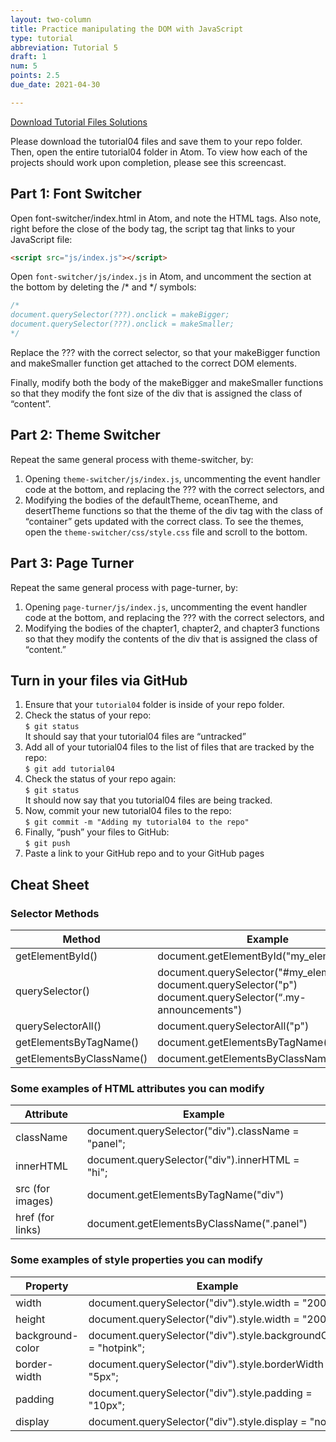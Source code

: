 ```yaml
---
layout: two-column
title: Practice manipulating the DOM with JavaScript
type: tutorial
abbreviation: Tutorial 5
draft: 1
num: 5
points: 2.5
due_date: 2021-04-30

---
```

<a href="/spring2021/course-files/tutorials/tutorial04.zip" class="nu-button">Download Tutorial Files <i class="fas fa-download"></i></a> <a href="/spring2021/course-files/tutorials/tutorial04_solutions.zip" class="button">Solutions <i class="fas fa-download"></i></a>

Please download the tutorial04 files and save them to your repo folder. Then, open the entire tutorial04 folder in Atom. To view how each of the projects should work upon completion, please see this screencast.

## Part 1: Font Switcher
Open font-switcher/index.html in Atom, and note the HTML tags. Also note, right before the close of the body tag, the script tag that links to your JavaScript file:

```html
<script src="js/index.js"></script>
```


Open `font-switcher/js/index.js` in Atom, and uncomment the section at the bottom by deleting the /* and */ symbols:

```js
/*
document.querySelector(???).onclick = makeBigger;
document.querySelector(???).onclick = makeSmaller;
*/
```

Replace the ??? with the correct selector, so that your makeBigger function and makeSmaller function get attached to the correct DOM elements.


Finally, modify both the body of the makeBigger and makeSmaller functions so that they modify the font size of the div that is assigned the class of “content”.


## Part 2: Theme Switcher
Repeat the same general process with theme-switcher, by:
1. Opening `theme-switcher/js/index.js`, uncommenting the event handler code at the bottom, and replacing the ??? with the correct selectors, and
2. Modifying the bodies of the defaultTheme, oceanTheme, and desertTheme functions so that the theme of the div tag with the class of “container” gets updated with the correct class. To see the themes, open the `theme-switcher/css/style.css` file and scroll to the bottom.

## Part 3: Page Turner
Repeat the same general process with page-turner, by:
1. Opening `page-turner/js/index.js`, uncommenting the event handler code at the bottom, and replacing the ??? with the correct selectors, and
2. Modifying the bodies of the chapter1, chapter2, and chapter3 functions so that they modify the contents of the div that is assigned the class of “content.”

## Turn in your files via GitHub
1. Ensure that your `tutorial04` folder is inside of your repo folder.
2. Check the status of your repo:<br>`$ git status`<br>It should say that your tutorial04 files are “untracked”
3. Add all of your tutorial04 files to the list of files that are tracked by the repo:<br>`$ git add tutorial04`
4. Check the status of your repo again:<br>`$ git status`<br>It should now say that you tutorial04 files are being tracked.
5. Now, commit your new tutorial04 files to the repo:<br>`$ git commit -m "Adding my tutorial04 to the repo"`
6. Finally, “push” your files to GitHub:<br>`$ git push`
7. Paste a link to your GitHub repo and to your GitHub pages 

## Cheat Sheet
### Selector Methods 

| Method | Example |
|--|--|
| getElementById() | document.getElementById("my_element") |
| querySelector() | document.querySelector("#my_element")<br>document.querySelector("p")<br>document.querySelector(“.my-announcements") |
| querySelectorAll() | document.querySelectorAll("p") |
| getElementsByTagName() | document.getElementsByTagName("div") |
| getElementsByClassName() | document.getElementsByClassName(".panel") |

### Some examples of HTML attributes you can modify

| Attribute | Example |
|--|--|
| className | document.querySelector("div").className = "panel"; |
| innerHTML | document.querySelector("div").innerHTML = "hi"; |
| src (for images) | document.getElementsByTagName("div") |
| href (for links) | document.getElementsByClassName(".panel") |


### Some examples of style properties you can modify

| Property | Example |
|--|--|
| width | document.querySelector("div").style.width = "200px"; |
| height | document.querySelector("div").style.width = "200px"; |
| background-color | document.querySelector("div").style.backgroundColor = "hotpink"; |
| border-width | document.querySelector("div").style.borderWidth = "5px"; |
| padding | document.querySelector("div").style.padding = "10px"; |
| display | document.querySelector("div").style.display = "none"; |